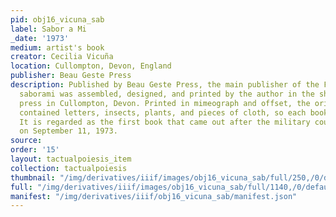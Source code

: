 ```yaml
---
pid: obj16_vicuna_sab
label: Sabor a Mi
_date: '1973'
medium: artist's book
creator: Cecilia Vicuña
location: Cullompton, Devon, England
publisher: Beau Geste Press
description: Published by Beau Geste Press, the main publisher of the Fluxus movement,
  saborami was assembled, designed, and printed by the author in the shops of the
  press in Cullompton, Devon. Printed in mimeograph and offset, the original edition
  contained letters, insects, plants, and pieces of cloth, so each book was different.
  It is regarded as the first book that came out after the military coup in Chile
  on September 11, 1973.
source: 
order: '15'
layout: tactualpoiesis_item
collection: tactualpoiesis
thumbnail: "/img/derivatives/iiif/images/obj16_vicuna_sab/full/250,/0/default.jpg"
full: "/img/derivatives/iiif/images/obj16_vicuna_sab/full/1140,/0/default.jpg"
manifest: "/img/derivatives/iiif/obj16_vicuna_sab/manifest.json"
---
```

